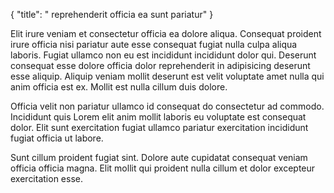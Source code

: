 {
  "title": " reprehenderit officia ea sunt pariatur"
}

Elit irure veniam et consectetur officia ea dolore aliqua. Consequat proident irure officia nisi pariatur aute esse consequat fugiat nulla culpa aliqua laboris. Fugiat ullamco non eu est incididunt incididunt dolor qui. Deserunt consequat esse dolore officia dolor reprehenderit in adipisicing deserunt esse aliquip. Aliquip veniam mollit deserunt est velit voluptate amet nulla qui anim officia est ex. Mollit est nulla cillum duis dolore.

Officia velit non pariatur ullamco id consequat do consectetur ad commodo. Incididunt quis Lorem elit anim mollit laboris eu voluptate est consequat dolor. Elit sunt exercitation fugiat ullamco pariatur exercitation incididunt fugiat officia ut labore.

Sunt cillum proident fugiat sint. Dolore aute cupidatat consequat veniam officia officia magna. Elit mollit qui proident nulla cillum et dolor excepteur exercitation esse.